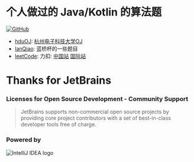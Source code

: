 # 个人做过的 Java/Kotlin 的算法题
[![GitHub](https://img.shields.io/github/license/HAHH9527/ACM)](https://github.com/HAHH9527/ACM/blob/master/LICENSE)
- [hduOJ](hduOj): [杭州电子科技大学OJ](https://acm.hdu.edu.cn/)
- [lanQiao](lanQiao): 蓝桥杯的一些题目
- [leetCode](leetCode): 力扣: [中国站](https://leetcode-cn.com/) [国际站](https://leetcode.com/)

# Thanks for JetBrains
### Licenses for Open Source Development - Community Support
> JetBrains supports non-commercial open source projects by providing core project contributors with a set of best-in-class developer tools free of charge.

### Powered by
![IntelliJ IDEA logo](https://resources.jetbrains.com/storage/products/company/brand/logos/IntelliJ_IDEA.svg)
